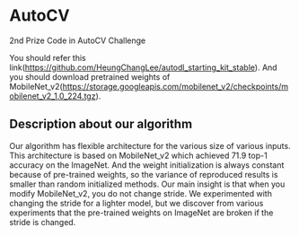 # AutoCV
2nd Prize Code in AutoCV Challenge

You should refer this link(https://github.com/HeungChangLee/autodl_starting_kit_stable).
And you should download pretrained weights of MobileNet_v2(https://storage.googleapis.com/mobilenet_v2/checkpoints/mobilenet_v2_1.0_224.tgz).

## Description about our algorithm
Our algorithm has flexible architecture for the various size of various inputs. This architecture is based on MobileNet_v2 which achieved 71.9 top-1 accuracy on the ImageNet. And the weight initialization is always constant because of pre-trained weights, so the variance of reproduced results is smaller than random initialized methods.
Our main insight is that when you modify MobileNet_v2, you do not change stride. We experimented with changing the stride for a lighter model, but we discover from various experiments that the pre-trained weights on ImageNet are broken if the stride is changed.
